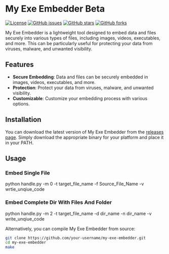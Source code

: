 # My Exe Embedder Beta

[![License](https://img.shields.io/badge/license-MIT-blue.svg)](https://github.com/your-username/my-exe-embedder/blob/main/LICENSE)
[![GitHub issues](https://img.shields.io/github/issues/your-username/my-exe-embedder)](https://github.com/your-username/my-exe-embedder/issues)
[![GitHub stars](https://img.shields.io/github/stars/your-username/my-exe-embedder)](https://github.com/your-username/my-exe-embedder/stargazers)
[![GitHub forks](https://img.shields.io/github/forks/your-username/my-exe-embedder)](https://github.com/your-username/my-exe-embedder/network)

My Exe Embedder is a lightweight tool designed to embed data and files securely into various types of files, including images, videos, executables, and more. This can be particularly useful for protecting your data from viruses, malware, and unwanted visibility.

## Features

- **Secure Embedding**: Data and files can be securely embedded in images, videos, executables, and more.
- **Protection**: Protect your data from viruses, malware, and unwanted visibility.
- **Customizable**: Customize your embedding process with various options.

## Installation

You can download the latest version of My Exe Embedder from the [releases page](https://github.com/your-username/my-exe-embedder/releases). Simply download the appropriate binary for your platform and place it in your PATH.

## Usage
### Embed Single File
python handle.py -m 0 -t target_file_name -f Source_File_Name -v wrtie_unqiue_code

### Embed Complete Dir With Files And Folder
python handle.py -m 2 -t target_file_name -d dir_name -n dir_name  -v write_unqiue_code

Alternatively, you can compile My Exe Embedder from source:

```bash
git clone https://github.com/your-username/my-exe-embedder.git
cd my-exe-embedder
make
